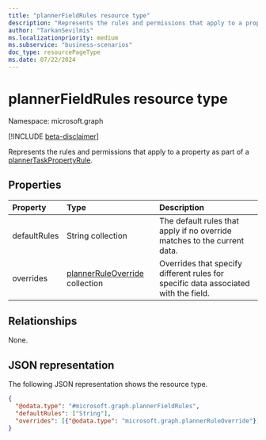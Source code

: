 ```yaml
---
title: "plannerFieldRules resource type"
description: "Represents the rules and permissions that apply to a property as part of a plannerTaskPropertyRule."
author: "TarkanSevilmis"
ms.localizationpriority: medium
ms.subservice: "business-scenarios"
doc_type: resourcePageType
ms.date: 07/22/2024
---
```


# plannerFieldRules resource type

Namespace: microsoft.graph

[!INCLUDE [beta-disclaimer](../../includes/beta-disclaimer.md)]

Represents the rules and permissions that apply to a property as part of a [plannerTaskPropertyRule](../resources/plannertaskpropertyrule.md).

## Properties

|Property|Type|Description|
|:---|:---|:---|
|defaultRules|String collection|The default rules that apply if no override matches to the current data.|
|overrides|[plannerRuleOverride](../resources/plannerruleoverride.md) collection|Overrides that specify different rules for specific data associated with the field.|

## Relationships

None.

## JSON representation

The following JSON representation shows the resource type.
<!-- {
  "blockType": "resource",
  "@odata.type": "microsoft.graph.plannerFieldRules"
}
-->
``` json
{
  "@odata.type": "#microsoft.graph.plannerFieldRules",
  "defaultRules": ["String"],
  "overrides": [{"@odata.type": "microsoft.graph.plannerRuleOverride"}]
}
```
